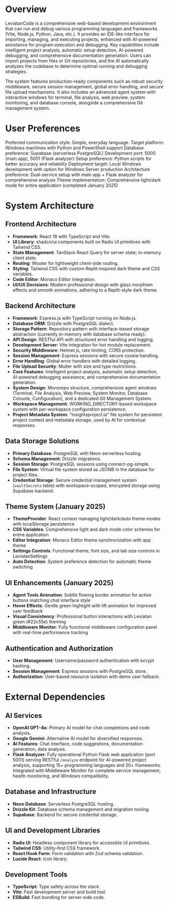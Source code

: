 # Overview

LeviatanCode is a comprehensive web-based development environment that can run and debug various programming languages and frameworks (Vite, Node.js, Python, Java, etc.). It provides an IDE-like interface for importing, managing, and executing projects, enhanced with AI-powered assistance for program execution and debugging. Key capabilities include intelligent project analysis, automatic setup detection, AI-powered debugging, and comprehensive documentation generation. Users can import projects from files or Git repositories, and the AI automatically analyzes the codebase to determine optimal running and debugging strategies.

The system features production-ready components such as robust security middleware, secure session management, global error handling, and secure file upload mechanisms. It also includes an advanced agent system with interactive windows for terminal, file analysis, web preview, system monitoring, and database console, alongside a comprehensive Git management system.

# User Preferences

Preferred communication style: Simple, everyday language.
Target platform: Windows machines with Python and PowerShell support
Database preference: Supabase (serverless PostgreSQL)
Development port: 5000 (main app), 5001 (Flask analyzer)
Setup preference: Python scripts for better accuracy and reliability
Deployment target: Local Windows development with option for Windows Server production
Architecture preference: Dual-service setup with main app + Flask analyzer for comprehensive analysis
Theme implementation: Comprehensive light/dark mode for entire application (completed January 2025)

# System Architecture

## Frontend Architecture
- **Framework**: React 18 with TypeScript and Vite.
- **UI Library**: shadcn/ui components built on Radix UI primitives with Tailwind CSS.
- **State Management**: TanStack React Query for server state; in-memory client state.
- **Routing**: Wouter for lightweight client-side routing.
- **Styling**: Tailwind CSS with custom Replit-inspired dark theme and CSS variables.
- **Code Editor**: Monaco Editor integration.
- **UI/UX Decisions**: Modern professional design with glass morphism effects and smooth animations, adhering to a Replit-style dark theme.

## Backend Architecture
- **Framework**: Express.js with TypeScript running on Node.js.
- **Database ORM**: Drizzle with PostgreSQL dialect.
- **Storage Pattern**: Repository pattern with interface-based storage abstraction (currently in-memory with database schema ready).
- **API Design**: RESTful API with structured error handling and logging.
- **Development Server**: Vite integration for hot module replacement.
- **Security Middleware**: Helmet.js, rate limiting, CORS protection.
- **Session Management**: Express sessions with secure cookie handling.
- **Error Handling**: Global error handlers with detailed logging.
- **File Upload Security**: Multer with size and type restrictions.
- **Core Features**: Intelligent project analysis, automatic setup detection, AI-powered debugging assistance, and comprehensive documentation generation.
- **System Design**: Monorepo structure, comprehensive agent windows (Terminal, File Analysis, Web Preview, System Monitor, Database Console, Configuration), and a dedicated Git Management System.
- **Workspace Management**: WORKING_DIRECTORY-based workspace system with per-workspace configuration persistence.
- **Project Metadata System**: "insightsproject.ia" file system for persistent project context and metadata storage, used by AI for contextual responses.

## Data Storage Solutions
- **Primary Database**: PostgreSQL with Neon serverless hosting.
- **Schema Management**: Drizzle migrations.
- **Session Storage**: PostgreSQL sessions using connect-pg-simple.
- **File System**: Virtual file system stored as JSONB in the database for project files.
- **Credential Storage**: Secure credential management system (`vaultSecrets` table) with workspace-scoped, encrypted storage using Supabase backend.

## Theme System (January 2025)
- **ThemeProvider**: React context managing light/dark/auto theme modes with localStorage persistence
- **CSS Variables**: Comprehensive light and dark mode color schemes for entire application
- **Editor Integration**: Monaco Editor theme synchronization with app theme
- **Settings Controls**: Functional theme, font size, and tab size controls in LeviatanSettings
- **Auto Detection**: System preference detection for automatic theme switching

## UI Enhancements (January 2025)
- **Agent Tools Animation**: Subtle flowing border animation for active buttons matching chat interface style
- **Hover Effects**: Gentle green highlight with lift animation for improved user feedback
- **Visual Consistency**: Professional button interactions with Leviatan green (#22c55e) theming
- **Middleware Monitor**: Fully functional middleware configuration panel with real-time performance tracking

## Authentication and Authorization
- **User Management**: Username/password authentication with bcrypt hashing.
- **Session Management**: Express sessions with PostgreSQL store.
- **Authorization**: User-based resource isolation with demo user fallback.

# External Dependencies

## AI Services
- **OpenAI GPT-4o**: Primary AI model for chat completions and code analysis.
- **Google Gemini**: Alternative AI model for diversified responses.
- **AI Features**: Chat interface, code suggestions, documentation generation, data analysis.
- **Flask Analyzer**: Fully operational Python Flask web application (port 5001) serving RESTful `/analyze` endpoint for AI-powered project analysis, supporting 15+ programming languages and 20+ frameworks. Integrated with Middleware Monitor for complete service management, health monitoring, and Windows compatibility.

## Database and Infrastructure
- **Neon Database**: Serverless PostgreSQL hosting.
- **Drizzle Kit**: Database schema management and migration tooling.
- **Supabase**: Backend for secure credential storage.

## UI and Development Libraries
- **Radix UI**: Headless component library for accessible UI primitives.
- **Tailwind CSS**: Utility-first CSS framework.
- **React Hook Form**: Form validation with Zod schema validation.
- **Lucide React**: Icon library.

## Development Tools
- **TypeScript**: Type safety across the stack.
- **Vite**: Fast development server and build tool.
- **ESBuild**: Fast bundling for server-side code.